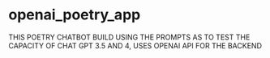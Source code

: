 # openai_poetry_app
THIS POETRY CHATBOT BUILD USING THE PROMPTS AS TO TEST THE CAPACITY OF CHAT GPT 3.5 AND 4, USES OPENAI API FOR THE BACKEND
